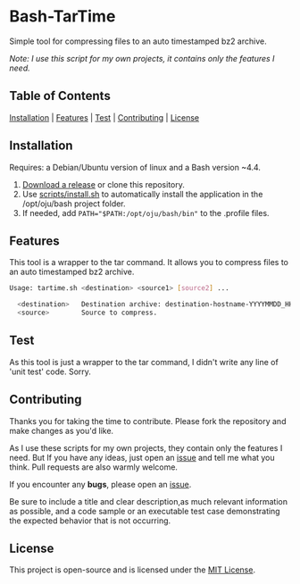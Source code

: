 # Bash-TarTime

Simple tool for compressing files to an auto timestamped bz2 archive.

*Note: I use this script for my own projects, it contains only the features I need.*

## Table of Contents

[Installation](#installation) | [Features](#features) | [Test](#test) | [Contributing](#contributing) | [License](#license)

## Installation

Requires: a Debian/Ubuntu version of linux and a Bash version ~4.4.

1. [Download a release](https://github.com/ojullien/bash-tartime/releases) or clone this repository.
2. Use [scripts/install.sh](scripts/install.sh) to automatically install the application in the /opt/oju/bash project folder.
3. If needed, add `PATH="$PATH:/opt/oju/bash/bin"` to the .profile files.

## Features

This tool is a wrapper to the tar command. It allows you to compress files to an auto timestamped bz2 archive.

```bash
Usage: tartime.sh <destination> <source1> [source2] ...

  <destination>   Destination archive: destination-hostname-YYYYMMDD_HHMM.tar.bz2.
  <source>        Source to compress.
```

## Test

As this tool is just a wrapper to the tar command, I didn't write any line of 'unit test' code. Sorry.

## Contributing

Thanks you for taking the time to contribute. Please fork the repository and make changes as you'd like.

As I use these scripts for my own projects, they contain only the features I need. But If you have any ideas, just open an [issue](https://github.com/ojullien/bash-tartime/issues/new/choose) and tell me what you think. Pull requests are also warmly welcome.

If you encounter any **bugs**, please open an [issue](https://github.com/ojullien/bash-tartime/issues/new/choose).

Be sure to include a title and clear description,as much relevant information as possible, and a code sample or an executable test case demonstrating the expected behavior that is not occurring.

## License

This project is open-source and is licensed under the [MIT License](LICENSE).
